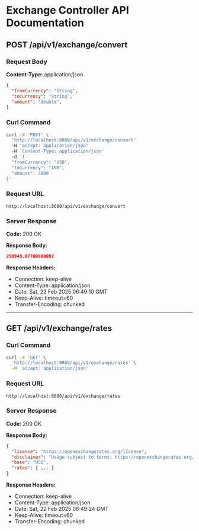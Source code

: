 # Exchange Controller API Documentation

## POST /api/v1/exchange/convert

### Request Body
**Content-Type:** application/json

```json
{
  "fromCurrency": "String",
  "toCurrency": "String",
  "amount": "double",
}
```

### Curl Command

```sh
curl -X 'POST' \
  'http://localhost:8080/api/v1/exchange/convert' 
  -H 'accept: application/json' 
  -H 'Content-Type: application/json' 
  -d '{
  "fromCurrency": "USD",
  "toCurrency": "INR",
  "amount": 3000
}'
```

### Request URL
`http://localhost:8080/api/v1/exchange/convert`

### Server Response
**Code:** 200 OK

**Response Body:**

```json
259948.07700000002
```

**Response Headers:**
- Connection: keep-alive
- Content-Type: application/json
- Date: Sat, 22 Feb 2025 06:49:10 GMT
- Keep-Alive: timeout=60
- Transfer-Encoding: chunked

---

## GET /api/v1/exchange/rates

### Curl Command

```sh
curl -X 'GET' \
  'http://localhost:8080/api/v1/exchange/rates' \
  -H 'accept: application/json'
```

### Request URL
`http://localhost:8080/api/v1/exchange/rates`

### Server Response
**Code:** 200 OK

**Response Body:**

```json
{
  "license": "https://openexchangerates.org/license",
  "disclaimer": "Usage subject to terms: https://openexchangerates.org/terms",
  "base": "USD",
  "rates": { ... }
}
```

**Response Headers:**
- Connection: keep-alive
- Content-Type: application/json
- Date: Sat, 22 Feb 2025 06:49:24 GMT
- Keep-Alive: timeout=60
- Transfer-Encoding: chunked

